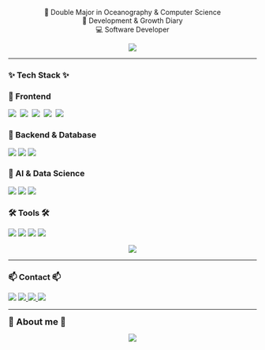 
<!-- 타이틀 부분 -->
<p align="center">
  🌊 Double Major in Oceanography & Computer Science<br>
  📖 Development & Growth Diary<br>
  💻 Software Developer
</p>

<!-- GitHub Stats -->
<p align="center">
  <img src="https://github-readme-stats.vercel.app/api?username=dys1128&show_icons=true&theme=graywhite" />
  <br>
</p>

---

<h3 align="left"><b>✨ Tech Stack ✨</b></h3>

### 🔹 Frontend
<p align="left">
  <img src="https://img.shields.io/badge/React-20232a.svg?style=for-the-badge&logo=react&logoColor=61DAFB" />&nbsp
  <img src="https://img.shields.io/badge/Redux-593D88.svg?style=for-the-badge&logo=redux&logoColor=white" />&nbsp
  <img src="https://img.shields.io/badge/html5-E34F26.svg?style=for-the-badge&logo=html5&logoColor=white" />&nbsp
  <img src="https://img.shields.io/badge/css3-1572B6.svg?style=for-the-badge&logo=css3&logoColor=white" />&nbsp
  <img src="https://img.shields.io/badge/JavaScript-F7DF1E.svg?style=for-the-badge&logo=javascript&logoColor=black" />&nbsp
</p>

### 🔹 Backend & Database
<p align="left">
  <img src="https://img.shields.io/badge/c++-%2300599C.svg?style=for-the-badge&logo=c%2B%2B&logoColor=white">
  <img src="https://img.shields.io/badge/Python-3670A0?style=for-the-badge&logo=python&logoColor=ffdd54" />
  <img src="https://img.shields.io/badge/MySQL-4479A1.svg?style=for-the-badge&logo=mysql&logoColor=white" />
</p>

### 🔹 AI & Data Science
<p align="left">
  <img src="https://img.shields.io/badge/OpenCV-5C3EE8.svg?style=for-the-badge&logo=opencv&logoColor=white" />
  <img src="https://img.shields.io/badge/Numpy-4d77cf.svg?style=for-the-badge&logo=numpy&logoColor=white" />
  <img src="https://img.shields.io/badge/Matplotlib-11557c.svg?style=for-the-badge&logo=Matplotlib&logoColor=white" />
</p>


<h3 align="left"><b>🛠 Tools 🛠</b></h3>

<p align="left">
  <img src="https://img.shields.io/badge/Git-F05033.svg?style=for-the-badge&logo=git&logoColor=white" />
  <img src="https://img.shields.io/badge/GitHub-181717.svg?style=for-the-badge&logo=github&logoColor=white" />
  <img src="https://img.shields.io/badge/Notion-F3F3F3.svg?style=for-the-badge&logo=notion&logoColor=black" />
  <img src="https://img.shields.io/badge/VS Code-0078d7.svg?style=for-the-badge&logo=visual-studio-code&logoColor=white" />
</p>

<p align="center">
  <img src="https://github-readme-stats.vercel.app/api/top-langs?username=dys1128&layout=compact&langs_count=8&theme=transparent&bg_color=30,7F7FD5,86A8E7,91EAE4&title_color=FFFFFF&text_color=FFFFFF" />
</p>

---

<h3 align="left"><b>📫 Contact 📫</b></h3>

<p align="left">
  <a href="https://hits.seeyoufarm.com"><img src="https://hits.seeyoufarm.com/api/count/incr/badge.svg?url=https%3A%2F%2Fgithub.com%2Fdys1128%2Fdys1128&count_bg=%23333131&title_bg=%23333131&icon=github.svg&icon_color=%23E7E7E7&title=GitHub&edge_flat=false"/></a>
  <a href="https://www.instagram.com/glorypang_/">
    <img src="https://img.shields.io/badge/Instagram-%23E4405F.svg?style=for-the-badge&logo=Instagram&logoColor=white" />
  </a>
  <a href="https://glorypang.tistory.com/">
    <img src="https://img.shields.io/badge/Tistory-FF5722?style=for-the-badge&logo=blogger&logoColor=white" />
  </a>
  <a href="dys1128@naver.com">
    <img src="https://img.shields.io/badge/dys1128@naver.com-D14836?style=for-the-badge&logo=gmail&logoColor=white" />
  </a>
</p>

---

<!-- About Me + Hits 배지 (한 줄 배치) -->
<!-- About Me + Hits 배지 (가로 정렬) -->
<p align="left">
  <span style="font-size: 18px; font-weight: bold;">📌 About me 📌</span>
  
</p>
<!-- Solved.ac 프로필 중앙 정렬 -->
<p align="center">
  <a href="https://solved.ac/dys1128">
    <img src="http://mazassumnida.wtf/api/mini/generate_badge?boj=dys1128" />
  </a>
</p>







